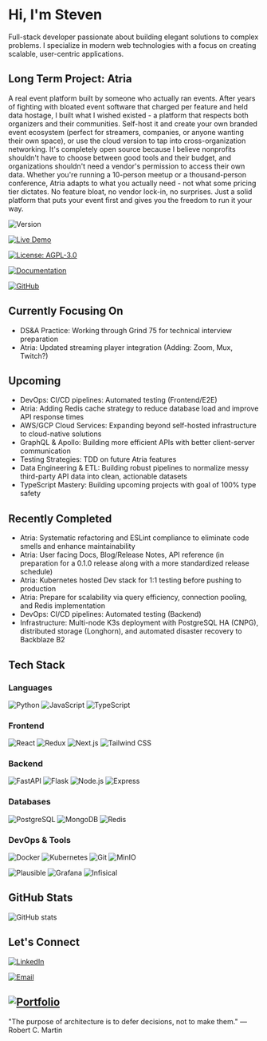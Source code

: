 # Hi, I'm Steven

Full-stack developer passionate about building elegant solutions to complex problems. I specialize in modern web technologies with a focus on creating scalable, user-centric applications.

## Long Term Project: Atria

A real event platform built by someone who actually ran events. After years of fighting with bloated event software that charged per feature and held data hostage, I built what I wished existed - a platform that respects both organizers and their communities. Self-host it and create your own branded event ecosystem (perfect for streamers, companies, or anyone wanting their own space), or use the cloud version to tap into cross-organization networking. It's completely open source because I believe nonprofits shouldn't have to choose between good tools and their budget, and organizations shouldn't need a vendor's permission to access their own data. Whether you're running a 10-person meetup or a thousand-person conference, Atria adapts to what you actually need - not what some pricing tier dictates. No feature bloat, no vendor lock-in, no surprises. Just a solid platform that puts your event first and gives you the freedom to run it your way.

![Version](https://img.shields.io/github/v/release/thesubtleties/atria)

[![Live Demo](https://img.shields.io/badge/demo-atria.gg-6366f1)](https://atria.gg) 

[![License: AGPL-3.0](https://img.shields.io/badge/License-AGPL%203.0-blue.svg)](LICENSE) 

[![Documentation](https://img.shields.io/badge/docs-docs.atria.gg-34d399)](https://docs.atria.gg)

[![GitHub](https://img.shields.io/badge/Source-GitHub-black)](https://github.com/thesubtleties/atria)

## Currently Focusing On

- DS&A Practice: Working through Grind 75 for technical interview preparation
- Atria: Updated streaming player integration (Adding: Zoom, Mux, Twitch?)

## Upcoming

- DevOps: CI/CD pipelines: Automated testing (Frontend/E2E)
- Atria: Adding Redis cache strategy to reduce database load and improve API response times
- AWS/GCP Cloud Services: Expanding beyond self-hosted infrastructure to cloud-native solutions
- GraphQL & Apollo: Building more efficient APIs with better client-server communication
- Testing Strategies: TDD on future Atria features
- Data Engineering & ETL: Building robust pipelines to normalize messy third-party API data into clean, actionable datasets
- TypeScript Mastery: Building upcoming projects with goal of 100% type safety

## Recently Completed

- Atria: Systematic refactoring and ESLint compliance to eliminate code smells and enhance maintainability
- Atria: User facing Docs, Blog/Release Notes, API reference (in preparation for a 0.1.0 release along with a more standardized release schedule)
- Atria: Kubernetes hosted Dev stack for 1:1 testing before pushing to production
- Atria: Prepare for scalability via query efficiency, connection pooling, and Redis implementation
- DevOps: CI/CD pipelines: Automated testing (Backend)
- Infrastructure: Multi-node K3s deployment with PostgreSQL HA (CNPG), distributed storage (Longhorn), and
  automated disaster recovery to Backblaze B2

## Tech Stack

### Languages

![Python](https://img.shields.io/badge/Python-3776AB?style=for-the-badge&logo=python&logoColor=white)
![JavaScript](https://img.shields.io/badge/JavaScript-F7DF1E?style=for-the-badge&logo=javascript&logoColor=black)
![TypeScript](https://img.shields.io/badge/TypeScript-007ACC?style=for-the-badge&logo=typescript&logoColor=white)

### Frontend

![React](https://img.shields.io/badge/React-20232A?style=for-the-badge&logo=react&logoColor=61DAFB)
![Redux](https://img.shields.io/badge/Redux-593D88?style=for-the-badge&logo=redux&logoColor=white)
![Next.js](https://img.shields.io/badge/Next.js-000000?style=for-the-badge&logo=next.js&logoColor=white)
![Tailwind CSS](https://img.shields.io/badge/Tailwind_CSS-38B2AC?style=for-the-badge&logo=tailwind-css&logoColor=white)

### Backend

![FastAPI](https://img.shields.io/badge/FastAPI-009688?style=for-the-badge&logo=fastapi&logoColor=white)
![Flask](https://img.shields.io/badge/Flask-000000?style=for-the-badge&logo=flask&logoColor=white)
![Node.js](https://img.shields.io/badge/Node.js-43853D?style=for-the-badge&logo=node.js&logoColor=white)
![Express](https://img.shields.io/badge/Express-404D59?style=for-the-badge&logo=express&logoColor=white)

### Databases

![PostgreSQL](https://img.shields.io/badge/PostgreSQL-316192?style=for-the-badge&logo=postgresql&logoColor=white)
![MongoDB](https://img.shields.io/badge/MongoDB-4EA94B?style=for-the-badge&logo=mongodb&logoColor=white)
![Redis](https://img.shields.io/badge/Redis-DD0031?style=for-the-badge&logo=redis&logoColor=white)

### DevOps & Tools

![Docker](https://img.shields.io/badge/Docker-2496ED?style=for-the-badge&logo=docker&logoColor=white)
![Kubernetes](https://img.shields.io/badge/Kubernetes-326CE5?style=for-the-badge&logo=kubernetes&logoColor=white)
![Git](https://img.shields.io/badge/Git-F05032?style=for-the-badge&logo=git&logoColor=white)
![MinIO](https://img.shields.io/badge/MinIO-FF5733?style=for-the-badge&logo=minio&logoColor=white)




![Plausible](https://img.shields.io/badge/Plausible-5850EC?style=for-the-badge&logo=plausibleanalytics&logoColor=white)
![Grafana](https://img.shields.io/badge/Grafana-F46800?style=for-the-badge&logo=grafana&logoColor=white)
![Infisical](https://img.shields.io/badge/Infisical-EFFF33?style=for-the-badge&logo=infinityfree&logoColor=black)





## GitHub Stats

![GitHub stats](https://github-readme-stats.vercel.app/api?username=thesubtleties&show_icons=true&theme=dark&hide_rank=true)

## Let's Connect

[![LinkedIn](https://img.shields.io/badge/LinkedIn-0077B5?style=for-the-badge&logo=linkedin&logoColor=white)](https://www.linkedin.com/in/stevenglab/)

[![Email](https://img.shields.io/badge/Email-6D4AFF?style=for-the-badge&logo=no&logoColor=white)](mailto:steven@sbtl.dev)






## [![Portfolio](https://img.shields.io/badge/Portfolio-ffffff?style=for-the-badge&logo=dot&logoColor=1e3a8a)](https://sbtl.dev)

"The purpose of architecture is to defer decisions, not to make them." — Robert C. Martin






